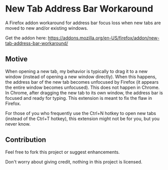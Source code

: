 # New Tab Address Bar Workaround

A Firefox addon workaround for address bar focus loss when new tabs are moved to new and/or existing windows.

Get the addon here: https://addons.mozilla.org/en-US/firefox/addon/new-tab-address-bar-workaround/

## Motive

When opening a new tab, my behavior is typically to drag it to a new window (instead of opening a new window directly). When this happens, the address bar of the new tab becomes unfocused by Firefox (it appears the entire window becomes unfocused). This does not happen in Chrome. In Chrome, after dragging the new tab to its own window, the address bar is focused and ready for typing. This extension is meant to fix the flaw in Firefox.

For those of you who frequently use the Ctrl+N hotkey to open new tabs (instead of the Ctrl+T hotkey), this extension might not be for you, but you never know.

## Contribution

Feel free to fork this project or suggest enhancements.

Don't worry about giving credit, nothing in this project is licensed.
